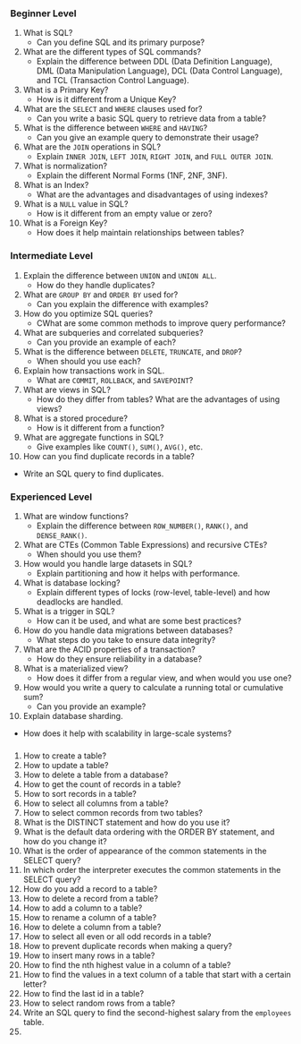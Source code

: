 ### Beginner Level
1. What is SQL?
   * Can you define SQL and its primary purpose?
2. What are the different types of SQL commands?
   * Explain the difference between DDL (Data Definition Language), DML (Data Manipulation Language), 
     DCL (Data Control Language), and TCL (Transaction Control Language).
3. What is a Primary Key?
   * How is it different from a Unique Key?
4. What are the `SELECT` and `WHERE` clauses used for?
   * Can you write a basic SQL query to retrieve data from a table?
5. What is the difference between `WHERE` and `HAVING`?
   * Can you give an example query to demonstrate their usage?
6. What are the `JOIN` operations in SQL?
   * Explain `INNER JOIN`, `LEFT JOIN`, `RIGHT JOIN`, and `FULL OUTER JOIN`.
7. What is normalization?
   * Explain the different Normal Forms (1NF, 2NF, 3NF).
8. What is an Index?
   * What are the advantages and disadvantages of using indexes?
9. What is a `NULL` value in SQL?
   * How is it different from an empty value or zero?
10. What is a Foreign Key?
    * How does it help maintain relationships between tables?

### Intermediate Level
1. Explain the difference between `UNION` and `UNION ALL`.
   * How do they handle duplicates?
2. What are `GROUP BY` and `ORDER BY` used for?
   * Can you explain the difference with examples?
3. How do you optimize SQL queries?
   * CWhat are some common methods to improve query performance?
4. What are subqueries and correlated subqueries?
   * Can you provide an example of each?
5. What is the difference between `DELETE`, `TRUNCATE`, and `DROP`?
   * When should you use each?
6. Explain how transactions work in SQL.
   * What are `COMMIT`, `ROLLBACK`, and `SAVEPOINT`?
7. What are views in SQL?
   * How do they differ from tables? What are the advantages of using views?
8. What is a stored procedure?
   * How is it different from a function?
9. What are aggregate functions in SQL?
   * Give examples like `COUNT()`, `SUM()`, `AVG()`, etc.
10. How can you find duplicate records in a table?
   * Write an SQL query to find duplicates.

### Experienced Level
1. What are window functions?
   * Explain the difference between `ROW_NUMBER()`, `RANK()`, and `DENSE_RANK()`.
2. What are CTEs (Common Table Expressions) and recursive CTEs?
   * When should you use them?
3. How would you handle large datasets in SQL?
   * Explain partitioning and how it helps with performance.
4. What is database locking?
   * Explain different types of locks (row-level, table-level) and how deadlocks are handled.
5. What is a trigger in SQL?
   * How can it be used, and what are some best practices?
6. How do you handle data migrations between databases?
   * What steps do you take to ensure data integrity?
7. What are the ACID properties of a transaction?
   * How do they ensure reliability in a database?
8. What is a materialized view?
   * How does it differ from a regular view, and when would you use one?
9. How would you write a query to calculate a running total or cumulative sum?
   * Can you provide an example?
10. Explain database sharding.
   * How does it help with scalability in large-scale systems?

### 
1. How to create a table?
2. How to update a table?
3. How to delete a table from a database?
4. How to get the count of records in a table?
5. How to sort records in a table?
6. How to select all columns from a table?
7. How to select common records from two tables?
8. What is the DISTINCT statement and how do you use it?
9. What is the default data ordering with the ORDER BY statement, and how do you change it?
10. What is the order of appearance of the common statements in the SELECT query?
11. In which order the interpreter executes the common statements in the SELECT query?
12. How do you add a record to a table?
13. How to delete a record from a table?
14. How to add a column to a table?
15. How to rename a column of a table?
16. How to delete a column from a table?
17. How to select all even or all odd records in a table?
18. How to prevent duplicate records when making a query?
19. How to insert many rows in a table?
20. How to find the nth highest value in a column of a table?
21. How to find the values in a text column of a table that start with a certain letter?
22. How to find the last id in a table?
23. How to select random rows from a table?
24. Write an SQL query to find the second-highest salary from the `employees` table.
25. 

